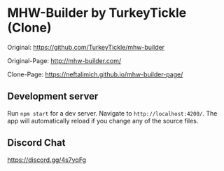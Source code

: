 # MHW-Builder by TurkeyTickle (Clone)

Original: https://github.com/TurkeyTickle/mhw-builder

Original-Page: http://mhw-builder.com/

Clone-Page: https://neftalimich.github.io/mhw-builder-page/


## Development server

Run `npm start` for a dev server. Navigate to `http://localhost:4200/`. The app will automatically reload if you change any of the source files.

## Discord Chat

https://discord.gg/4s7yqFg